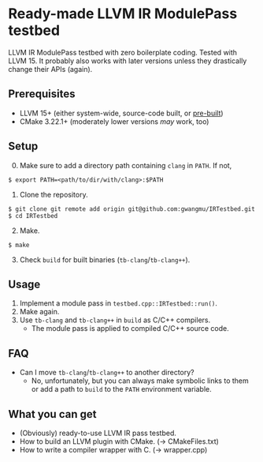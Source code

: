# Ready-made LLVM IR ModulePass testbed

LLVM IR ModulePass testbed with zero boilerplate coding. Tested with LLVM 15. It
probably also works with later versions unless they drastically change their
APIs (again).

## Prerequisites

 - LLVM 15+ (either system-wide, source-code built, or
   [pre-built](https://releases.llvm.org/download.html))
 - CMake 3.22.1+ (moderately lower versions _may_ work, too)

## Setup

0. Make sure to add a directory path containing `clang` in `PATH`. If not,

```
$ export PATH=<path/to/dir/with/clang>:$PATH
```

1. Clone the repository. 

```
$ git clone git remote add origin git@github.com:gwangmu/IRTestbed.git
$ cd IRTestbed
```

2. Make.

```
$ make
```

3. Check `build` for built binaries (`tb-clang`/`tb-clang++`).

## Usage

1. Implement a module pass in `testbed.cpp::IRTestbed::run()`.
2. Make again.
3. Use `tb-clang` and `tb-clang++` in `build` as C/C++ compilers.
    - The module pass is applied to compiled C/C++ source code.

## FAQ

* Can I move `tb-clang`/`tb-clang++` to another directory?
    - No, unfortunately, but you can always make symbolic links to them or add a
      path to `build` to the `PATH` environment variable.

## What you can get

* (Obviously) ready-to-use LLVM IR pass testbed.
* How to build an LLVM plugin with CMake. (-> CMakeFiles.txt)
* How to write a compiler wrapper with C. (-> wrapper.cpp)
